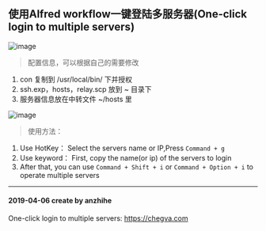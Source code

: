 ## 使用Alfred workflow一键登陆多服务器(One-click login to multiple servers)
![image](https://github.com/anzhihe/Efficient-office/blob/master/login-multiple-servers/Login-Multiple-Servers.gif)
> 配置信息，可以根据自己的需要修改
1. con 复制到 /usr/local/bin/ 下并授权
2. ssh.exp，hosts，relay.scp 放到 ~ 目录下
3. 服务器信息放在中转文件 ~/hosts 里

![image](https://github.com/anzhihe/Efficient-office/blob/master/login-multiple-servers/Login-Multiple-Servers.png)
> 使用方法：
1. Use HotKey：
Select the servers name or IP,Press `Command + g`
2. Use keyword：
First, copy the name(or ip) of the servers to login
3. After that, you can use `Command + Shift + i` or `Command + Option + i` to operate multiple servers

---

#### 2019-04-06 create by anzhihe
One-click login to multiple servers: https://chegva.com
